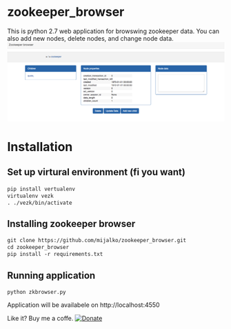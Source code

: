 # zookeeper_browser

This is python 2.7 web application for browswing zookeeper data. You can also add new nodes, delete nodes, and change node data.
![image](/zkbrowser.png?raw=true "Zookeeper browser")

# Installation

## Set up virtural environment (fi you want)
```
pip install vertualenv
virtualenv vezk
. ./vezk/bin/activate
```

## Installing zookeeper browser
```
git clone https://github.com/mijalko/zookeeper_browser.git
cd zookeeper_browser
pip install -r requirements.txt
```

## Running application
```
python zkbrowser.py
```

Application will be availabele on http://localhost:4550


Like it? Buy me a coffe.
[![Donate](https://img.shields.io/badge/Donate-PayPal-green.svg)](https://www.paypal.com/cgi-bin/webscr?cmd=_s-xclick&hosted_button_id=DSVSVGSTSKNJ4)
